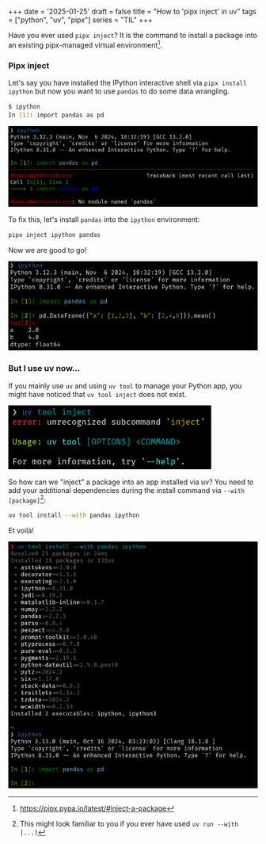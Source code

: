 +++
date = '2025-01-25'
draft = false
title = "How to 'pipx inject' in uv"
tags = ["python", "uv", "pipx"]
series = "TIL"
+++

Have you ever used `pipx inject`? It is the command to install a package into an existing pipx-managed virtual environment[^1].

### Pipx inject

Let's say you have installed the IPython interactive shell via `pipx install ipython` but
now you want to use `pandas` to do some data wrangling.

```bash
$ ipython
In [1]: import pandas as pd

```

![importing pandas returns ModuleNotFoundError](module_not_found.png)

To fix this, let's install `pandas` into the `ipython` environment:

```sh
pipx inject ipython pandas
```

Now we are good to go!

![use pandas to create a dataframe](pipx_pandas.png)

### But I use uv now...

If you mainly use `uv` and using `uv tool` to manage your Python app, you might have noticed
that `uv tool inject` does not exist.

![uv tool inject fails](uv_inject_fail.png)

So how can we "inject" a package into an app installed via uv? You need to add your additional
dependencies during the install command via `--with [package]`[^2]:

```sh
uv tool install --with pandas ipython
```

Et voilà!

![uv install with](uv_pandas.png)


[^1]: https://pipx.pypa.io/latest/#inject-a-package
[^2]: This might look familiar to you if you ever have used `uv run --with [...]`
